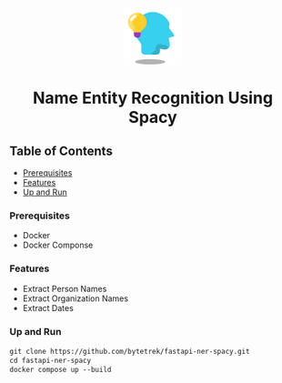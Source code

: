 <div align="center">
  <img alt="review-backend" height="100px" width="100px" src="logo.png" />
  <h1>Name Entity Recognition Using Spacy</h1>
</div>

## Table of Contents
- [Prerequisites](#prerequisites)
- [Features](#features)
- [Up and Run](#up-and-run)

### Prerequisites

- Docker
- Docker Componse

### Features

- Extract Person Names
- Extract Organization Names
- Extract Dates

### Up and Run

```
git clone https://github.com/bytetrek/fastapi-ner-spacy.git
cd fastapi-ner-spacy
docker compose up --build
```